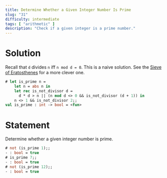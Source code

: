 ```yaml
---
title: Determine Whether a Given Integer Number Is Prime
slug: "31"
difficulty: intermediate
tags: [ "arithmetic" ]
description: "Check if a given integer is a prime number."
---
```


# Solution

  Recall that `d` divides `n` iff `n mod d = 0`.  This is a naive
  solution.  See the [Sieve of
  Eratosthenes](http://en.wikipedia.org/wiki/Sieve_of_Eratosthenes) for a
  more clever one.
  
```ocaml
# let is_prime n =
    let n = abs n in
    let rec is_not_divisor d =
      d * d > n || (n mod d <> 0 && is_not_divisor (d + 1)) in
    n <> 1 && is_not_divisor 2;;
val is_prime : int -> bool = <fun>
```

# Statement

Determine whether a given integer number is prime.

```ocaml
# not (is_prime 1);;
- : bool = true
# is_prime 7;;
- : bool = true
# not (is_prime 12);;
- : bool = true
```
